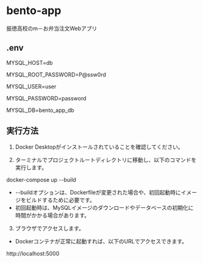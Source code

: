 # bento-app
振徳高校のm－お弁当注文Webアプリ

## .env
MYSQL_HOST=db

MYSQL_ROOT_PASSWORD=P@ssw0rd

MYSQL_USER=user

MYSQL_PASSWORD=password

MYSQL_DB=bento_app_db


## 実行方法
1. Docker Desktopがインストールされていることを確認してください。

2. ターミナルでプロジェクトルートディレクトリに移動し、以下のコマンドを実行します。

docker-compose up --build
  *  --buildオプションは、Dockerfileが変更された場合や、初回起動時にイメージをビルドするために必要です。
  *  初回起動時は、MySQLイメージのダウンロードやデータベースの初期化に時間がかかる場合があります。

3. ブラウザでアクセスします。
  *  Dockerコンテナが正常に起動すれば、以下のURLでアクセスできます。

http://localhost:5000
